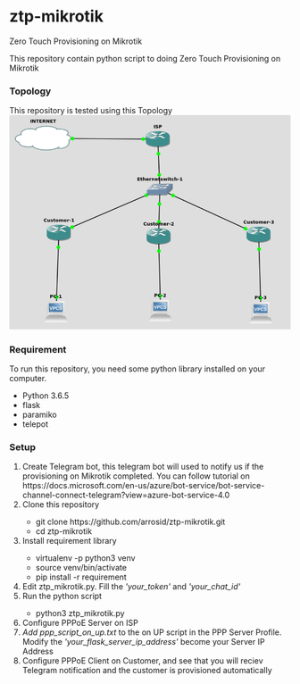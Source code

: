 # ztp-mikrotik
Zero Touch Provisioning on Mikrotik

This repository contain python script to doing Zero Touch Provisioning on Mikrotik

<h3>Topology</h3>
This repository is tested using this Topology
<img src="Topology.png">

<h3>Requirement</h3>
To run this repository, you need some python library installed on your computer.
<ul>
    <li>Python 3.6.5</li>
    <li>flask</li>
    <li>paramiko</li>
    <li>telepot</li>
</ul>


<h3>Setup</h3>
<ol>
    <li>Create Telegram bot, this telegram bot will used to notify us if the provisioning on Mikrotik completed. You can follow tutorial on https://docs.microsoft.com/en-us/azure/bot-service/bot-service-channel-connect-telegram?view=azure-bot-service-4.0</li>
    <li>Clone this repository</li>
        <ul>
            <li>git clone https://github.com/arrosid/ztp-mikrotik.git</li>
            <li>cd ztp-mikrotik</li>
        </ul>
    <li>Install requirement library</li>
        <ul>
            <li>virtualenv -p python3 venv</li>
            <li>source venv/bin/activate</li>
            <li>pip install -r requirement</li>
        </ul>
    <li>Edit ztp_mikrotik.py. Fill the <i>'your_token'</i> and <i>'your_chat_id'</i></li>
    <li>Run the python script</li>
        <ul>
            <li>python3 ztp_mikrotik.py</li>
        </ul>
    <li>Configure PPPoE Server on ISP</li>
    <li><i>Add ppp_script_on_up.txt</i> to the on UP script in the PPP Server Profile. Modify the <i>'your_flask_server_ip_address'</i> become your Server IP Address </li>
    <li>Configure PPPoE Client on Customer, and see that you will reciev Telegram notification and the customer is provisioned automatically</li>
</ol>
